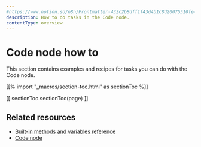 ```yaml
---
#https://www.notion.so/n8n/Frontmatter-432c2b8dff1f43d4b1c8d20075510fe4
description: How to do tasks in the Code node.
contentType: overview
---
```


# Code node how to

This section contains examples and recipes for tasks you can do with the Code node.

[[% import "_macros/section-toc.html" as sectionToc %]]

[[ sectionToc.sectionToc(page) ]]

## Related resources

* [Built-in methods and variables reference](/code/builtin/overview.md)
* [Code node](/integrations/builtin/core-nodes/n8n-nodes-base.code/index.md)
